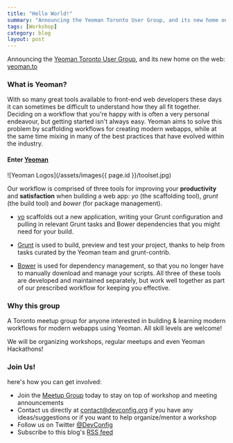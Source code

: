 ```yaml
---
title: "Hello World!"
summary: "Announcing the Yeoman Toronto User Group, and its new home on the web: http://yeoman.to"
tags: [Workshop]
category: blog
layout: post
---
```


Announcing the [Yeoman Toronto User Group](http://www.meetup.com/Toronto-Yeoman-User-Group/), and its new home on the web: [yeoman.to](http://yeoman.to)

### What is Yeoman?

With so many great tools available to front-end web developers these days it can sometimes be difficult to understand how they all fit together. Deciding on a workflow that you're happy with is often a very personal endeavour, but getting started isn't always easy. Yeoman aims to solve this problem by scaffolding workflows for creating modern webapps, while at the same time mixing in many of the best practices that have evolved within the industry.

#### Enter [Yeoman](http://yeoman.io)

![Yeoman Logos](/assets/images{{ page.id }}/toolset.jpg)

Our workflow is comprised of three tools for improving your **productivity** and **satisfaction** when building a web app: *yo* (the scaffolding tool), *grunt* (the build tool) and *bower* (for package management).

* [yo](https://github.com/yeoman/yo) scaffolds out a new application, writing your Grunt configuration and pulling in relevant Grunt tasks and Bower dependencies that you might need for your build.

* [Grunt](http://gruntjs.com/) is used to build, preview and test your project, thanks to help from tasks curated by the Yeoman team and grunt-contrib.

* [Bower](http://bower.io/) is used for dependency management, so that you no longer have to manually download and manage your scripts.
All three of these tools are developed and maintained separately, but work well together as part of our prescribed workflow for keeping you effective.

### Why this group

A Toronto meetup group for anyone interested in building & learning modern workflows for modern webapps using Yeoman. All skill levels are welcome!

We will be organizing workshops, regular meetups and even Yeoman Hackathons!

### Join Us!

here's how you can get involved:

* Join the [Meetup Group](http://www.meetup.com/Toronto-Yeoman-User-Group/) today to stay on top of workshop and meeting announcements
* Contact us directly at [contact@devconfig.org](mailto://contact@devconfig.org) if you have any ideas/suggestions or if you want to help organize/mentor a workshop
* Follow us on Twitter [@DevConfig](http://twitter.com/DevConfig) 
* Subscribe to this blog's [RSS feed](/feed.xml)
